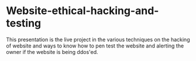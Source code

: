 # Website-ethical-hacking-and-testing
This presentation is the live project in the various techniques on the hacking of website and ways to know how to pen test the website and alerting the owner if the website is being ddos'ed.
